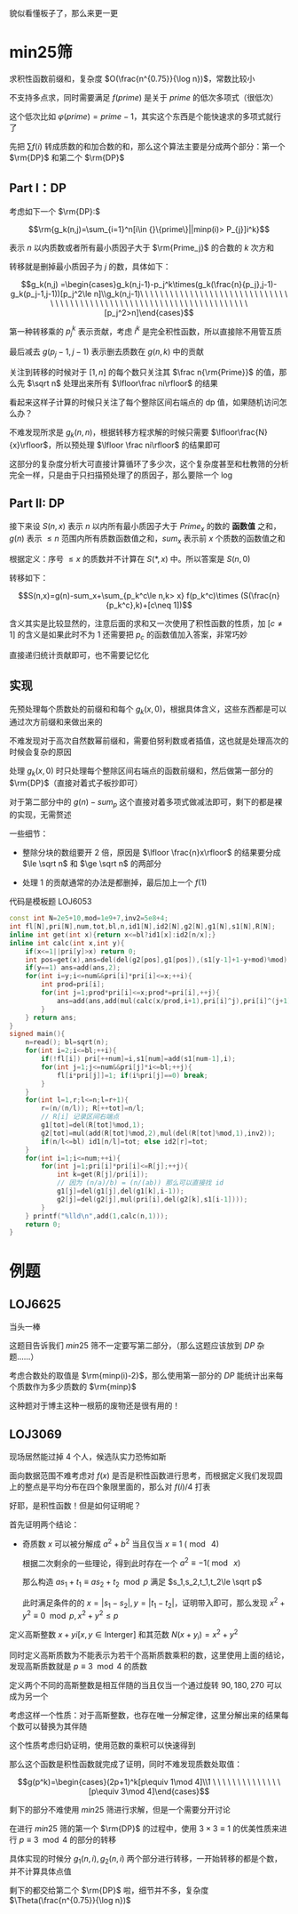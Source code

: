 貌似看懂板子了，那么来更一更

# min25筛

求积性函数前缀和，复杂度 $O(\frac{n^{0.75}}{\log n})$，常数比较小

不支持多点求，同时需要满足 $f(prime)$ 是关于 $prime$ 的低次多项式（很低次）

这个低次比如 $\varphi (prime)=prime-1$，其实这个东西是个能快速求的多项式就行了

先把 $\sum f(i)$ 转成质数的和加合数的和，那么这个算法主要是分成两个部分：第一个 $\rm{DP}$ 和第二个 $\rm{DP}$

## Part I：DP

考虑如下一个 $\rm{DP}:$

$$\rm{g_k(n,j)=\sum_{i=1}^n[i\in {}\{prime\}||minp(i)> P_{j}]i^k}$$

表示 $n$ 以内质数或者所有最小质因子大于 $\rm{Prime_j}$ 的合数的 $k$ 次方和

转移就是删掉最小质因子为 $j$ 的数，具体如下：

$$g_k(n,j) =\begin{cases}g_k(n,j-1)-p_j^k\times(g_k(\frac{n}{p_j},j-1)-g_k(p_j-1,j-1))[p_j^2\le n]\\g_k(n,j-1)\ \ \ \ \ \ \ \ \ \ \ \ \ \ \ \ \ \ \ \ \ \ \ \ \ \ \ \ \ \ \ \ \ \ \ \ \ \ \ \ \ \ \ \ \ \ \ \ \ \ \ \ \ \ \ \ \ \ \ \ \ \ \ \ \ \  \ \ \ \  [p_j^2>n]\end{cases}$$

第一种转移乘的 $p_j^k$ 表示贡献，考虑 $i^k$ 是完全积性函数，所以直接除不用管互质

最后减去 $g(p_j-1,j-1)$ 表示删去质数在 $g(n,k)$ 中的贡献

关注到转移的时候对于 $[1,n]$ 的每个数只关注其 $\frac n{\rm{Prime}}$ 的值，那么先 $\sqrt n$ 处理出来所有 $\lfloor\frac ni\rfloor$ 的结果

看起来这样子计算的时候只关注了每个整除区间右端点的 dp 值，如果随机访问怎么办？

不难发现所求是 $g_k(n,n)$，根据转移方程求解的时候只需要 $\lfloor\frac{N}{x}\rfloor$，所以预处理 $\lfloor \frac ni\rfloor$ 的结果即可

这部分的复杂度分析大可直接计算循环了多少次，这个复杂度甚至和杜教筛的分析完全一样，只是由于只扫描预处理了的质因子，那么要除一个 $\log$

## Part II: DP

接下来设 $S(n,x)$ 表示 $n$ 以内所有最小质因子大于 $Prime_x$ 的数的 **函数值** 之和，$g(n)$ 表示 $\le n$ 范围内所有质数函数值之和，$sum_x$ 表示前 $x$ 个质数的函数值之和

根据定义：序号 $\le x$ 的质数并不计算在 $S(*,x)$ 中。所以答案是 $S(n,0)$

转移如下：

$$S(n,x)=g(n)-sum_x+\sum_{p_k^c\le n,k> x} f(p_k^c)\times (S(\frac{n}{p_k^c},k)+[c\neq 1])$$

含义其实是比较显然的，注意后面的求和又一次使用了积性函数的性质，加 $[c\neq 1]$ 的含义是如果此时不为 $1$ 还需要把 $p_c$ 的函数值加入答案，非常巧妙

直接递归统计贡献即可，也不需要记忆化

## 实现

先预处理每个质数处的前缀和和每个 $g_k(x,0)$，根据具体含义，这些东西都是可以通过次方前缀和来做出来的

不难发现对于高次自然数幂前缀和，需要伯努利数或者插值，这也就是处理高次的时候会复杂的原因

处理 $g_k(x,0)$ 时只处理每个整除区间右端点的函数前缀和，然后做第一部分的 $\rm{DP}$（直接对着式子板抄即可）

对于第二部分中的 $g(n)-sum_p$ 这个直接对着多项式做减法即可，剩下的都是裸的实现，无需赘述

一些细节：

- 整除分块的数组要开 $2$ 倍，原因是 $\lfloor \frac{n}x\rfloor$ 的结果要分成 $\le \sqrt n$ 和 $\ge \sqrt n$ 的两部分

- 处理 $1$ 的贡献通常的办法是都删掉，最后加上一个 $f(1)$ 

代码是模板题 LOJ6053

```cpp
const int N=2e5+10,mod=1e9+7,inv2=5e8+4;
int fl[N],pri[N],num,tot,bl,n,id1[N],id2[N],g2[N],g1[N],s1[N],R[N]; 
inline int get(int x){return x<=bl?id1[x]:id2[n/x];}
inline int calc(int x,int y){
    if(x<=1||pri[y]>x) return 0;
    int pos=get(x),ans=del(del(g2[pos],g1[pos]),(s1[y-1]+1-y+mod)%mod);
    if(y==1) ans=add(ans,2); 
    for(int i=y;i<=num&&pri[i]*pri[i]<=x;++i){
        int prod=pri[i];
        for(int j=1;prod*pri[i]<=x;prod*=pri[i],++j){
            ans=add(ans,add(mul(calc(x/prod,i+1),pri[i]^j),pri[i]^(j+1)));
        } 
    } return ans;
}
signed main(){
    n=read(); bl=sqrt(n);  
    for(int i=2;i<=bl;++i){
        if(!fl[i]) pri[++num]=i,s1[num]=add(s1[num-1],i);
        for(int j=1;j<=num&&pri[j]*i<=bl;++j){
            fl[i*pri[j]]=1; if(i%pri[j]==0) break;
        } 
    }
    for(int l=1,r;l<=n;l=r+1){
        r=(n/(n/l)); R[++tot]=n/l;
        // R[i] 记录区间右端点
        g1[tot]=del(R[tot]%mod,1); 
        g2[tot]=mul(add(R[tot]%mod,2),mul(del(R[tot]%mod,1),inv2));
        if(n/l<=bl) id1[n/l]=tot; else id2[r]=tot; 
    } 
    for(int i=1;i<=num;++i){
        for(int j=1;pri[i]*pri[i]<=R[j];++j){
            int k=get(R[j]/pri[i]);
            // 因为 (n/a)/b) = (n/(ab)) 那么可以直接找 id
            g1[j]=del(g1[j],del(g1[k],i-1));
            g2[j]=del(g2[j],mul(pri[i],del(g2[k],s1[i-1])));
        } 
    } printf("%lld\n",add(1,calc(n,1))); 
    return 0;
}
```

# 例题

## LOJ6625

当头一棒

这题目告诉我们 $min25$ 筛不一定要写第二部分，（那么这题应该放到 $DP$ 杂题……）

考虑合数处的取值是 $\rm{minp(i)-2}$，那么使用第一部分的 $DP$ 能统计出来每个质数作为多少质数的 $\rm{minp}$

这种题对于博主这种一根筋的废物还是很有用的！

## LOJ3069

现场居然能过掉 $4$ 个人，候选队实力恐怖如斯

面向数据范围不难考虑对 $f(x)$ 是否是积性函数进行思考，而根据定义我们发现圆上的整点是平均分布在四个象限里面的，那么对 $f(i)/4$ 打表

好耶，是积性函数！但是如何证明呢？

首先证明两个结论：

- 奇质数 $x$ 可以被分解成 $a^2+b^2$ 当且仅当 $x\equiv 1\ (\bmod\  4)$

	根据二次剩余的一些理论，得到此时存在一个 $a^2 \equiv -1 (\bmod \  x)$

	那么构造 $as_1+t_1\equiv as_2+t_2\mod p$ 满足 $s_1,s_2,t_1,t_2\le \sqrt p$

	此时满足条件的的 $x=|s_1-s_2|,y=|t_1-t_2|$，证明带入即可，那么发现 $x^2+y^2 \equiv 0\mod p,x^2+y^2\le p$

定义高斯整数 $x+yi[x,y\in\mathrm{Interger}]$ 和其范数 $N(x+y_i)=x^2+y^2$

同时定义高斯质数为不能表示为若干个高斯质数乘积的数，这里使用上面的结论，发现高斯质数就是 $p \equiv 3\mod 4$ 的质数

定义两个不同的高斯整数是相互伴随的当且仅当一个通过旋转 $90,180,270$ 可以成为另一个

考虑这样一个性质：对于高斯整数，也存在唯一分解定律，这里分解出来的结果每个数可以替换为其伴随

这个性质考虑归奶证明，使用范数的乘积可以快速得到

那么这个函数是积性函数就完成了证明，同时不难发现质数处取值：

$$g(p^k)=\begin{cases}(2p+1)^k[p\equiv 1\mod 4]\\1 \ \ \ \ \ \ \ \ \ \ \ \ \ \ [p\equiv 3\mod 4]\end{cases}$$

剩下的部分不难使用 $min25$ 筛进行求解，但是一个需要分开讨论

在进行 $min25$ 筛的第一个 $\rm{DP}$ 的过程中，使用 $3\times 3\equiv 1$ 的优美性质来进行 $p\equiv 3\mod 4$ 的部分的转移

具体实现的时候分 $g_1(n,i),g_2(n,i)$ 两个部分进行转移，一开始转移的都是个数，并不计算具体点值

剩下的都交给第二个 $\rm{DP}$ 啦，细节并不多，复杂度 $\Theta(\frac{n^{0.75}}{\log n})$